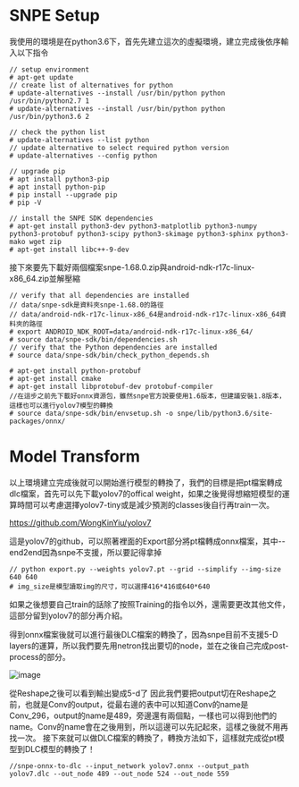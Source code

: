 # SNPE Setup
我使用的環境是在python3.6下，首先先建立這次的虛擬環境，建立完成後依序輸入以下指令

    // setup environment
    # apt-get update
    // create list of alternatives for python
    # update-alternatives --install /usr/bin/python python /usr/bin/python2.7 1
    # update-alternatives --install /usr/bin/python python /usr/bin/python3.6 2

    // check the python list
    # update-alternatives --list python
    // update alternative to select required python version
    # update-alternatives --config python

    // upgrade pip
    # apt install python3-pip
    # apt install python-pip
    # pip install --upgrade pip
    # pip -V

    // install the SNPE SDK dependencies
    # apt-get install python3-dev python3-matplotlib python3-numpy python3-protobuf python3-scipy python3-skimage python3-sphinx python3-mako wget zip
    # apt-get install libc++-9-dev

接下來要先下載好兩個檔案snpe-1.68.0.zip與android-ndk-r17c-linux-x86_64.zip並解壓縮

    // verify that all dependencies are installed
    // data/snpe-sdk是資料夾snpe-1.68.0的路徑
    // data/android-ndk-r17c-linux-x86_64是android-ndk-r17c-linux-x86_64資料夾的路徑
    # export ANDROID_NDK_ROOT=data/android-ndk-r17c-linux-x86_64/
    # source data/snpe-sdk/bin/dependencies.sh
    // verify that the Python dependencies are installed
    # source data/snpe-sdk/bin/check_python_depends.sh

    # apt-get install python-protobuf
    # apt-get install cmake
    # apt-get install libprotobuf-dev protobuf-compiler
    //在這步之前先下載好onnx資源包，雖然snpe官方說要使用1.6版本，但建議安裝1.8版本，這樣也可以進行yolov7模型的轉換
    # source data/snpe-sdk/bin/envsetup.sh -o snpe/lib/python3.6/site-packages/onnx/

# Model Transform

以上環境建立完成後就可以開始進行模型的轉換了，我們的目標是把pt檔案轉成dlc檔案，首先可以先下載yolov7的offical weight，如果之後覺得想縮短模型的運算時間可以考慮選擇yolov7-tiny或是減少預測的classes後自行再train一次。

https://github.com/WongKinYiu/yolov7

這是yolov7的github，可以照著裡面的Export部分將pt檔轉成onnx檔案，其中--end2end因為snpe不支援，所以要記得拿掉

    // python export.py --weights yolov7.pt --grid --simplify --img-size 640 640
    # img_size是模型讀取img的尺寸，可以選擇416*416或640*640
    
如果之後想要自己train的話除了按照Training的指令以外，還需要更改其他文件，這部分留到yolov7的部分再介紹。

得到onnx檔案後就可以進行最後DLC檔案的轉換了，因為snpe目前不支援5-D layers的運算，所以我們要先用netron找出要切的node，並在之後自己完成post-process的部分。

![image](https://hackmd.io/_uploads/BkxvmRfrT.png)

從Reshape之後可以看到輸出變成5-d了 因此我們要把output切在Reshape之前，也就是Conv的output，從最右邊的表中可以知道Conv的name是Conv_296，output的name是489，旁邊還有兩個點，一樣也可以得到他們的name。Conv的name會在之後用到，所以這邊可以先記起來，這樣之後就不用再找一次。
接下來就可以做DLC檔案的轉換了，轉換方法如下，這樣就完成從pt模型到DLC模型的轉換了！
    
    //snpe-onnx-to-dlc --input_network yolov7.onnx --output_path yolov7.dlc --out_node 489 --out_node 524 --out_node 559
    

    
